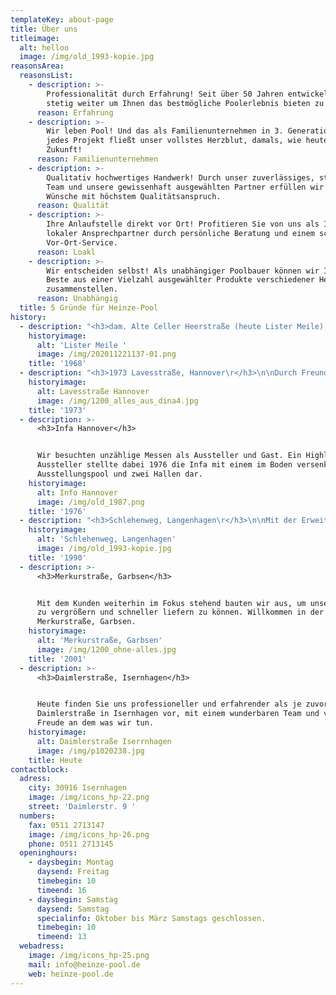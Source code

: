 ```yaml
---
templateKey: about-page
title: Über uns
titleimage:
  alt: helloo
  image: /img/old_1993-kopie.jpg
reasonsArea:
  reasonsList:
    - description: >-
        Professionalität durch Erfahrung! Seit über 50 Jahren entwickeln wir uns
        stetig weiter um Ihnen das bestmögliche Poolerlebnis bieten zu können.
      reason: Erfahrung
    - description: >-
        Wir leben Pool! Und das als Familienunternehmen in 3. Generation. In
        jedes Projekt fließt unser vollstes Herzblut, damals, wie heute und in
        Zukunft!
      reason: Familienunternehmen
    - description: >-
        Qualitativ hochwertiges Handwerk! Durch unser zuverlässiges, starkes
        Team und unsere gewissenhaft ausgewählten Partner erfüllen wir Ihre
        Wünsche mit höchstem Qualitätsanspruch.
      reason: Qualität
    - description: >-
        Ihre Anlaufstelle direkt vor Ort! Profitieren Sie von uns als Ihr
        lokaler Ansprechpartner durch persönliche Beratung und einem schnellen
        Vor-Ort-Service.
      reason: Loakl
    - description: >-
        Wir entscheiden selbst! Als unabhängiger Poolbauer können wir Ihnen das
        Beste aus einer Vielzahl ausgewählter Produkte verschiedener Hersteller
        zusammenstellen.
      reason: Unabhängig
  title: 5 Gründe für Heinze-Pool
history:
  - description: "<h3>dam. Alte Celler Heerstraße (heute Lister Meile), Hannover\r</h3>\n\nAm Raschplatz fing alles an. Hier gründete Horst Heinze das Unternehmen als sogenannter Kiesplatzhändler in bester Lage direkt am Hauptbahnhof in Hannover."
    historyimage:
      alt: 'Lister Meile '
      image: /img/202011221137-01.png
    title: '1968'
  - description: "<h3>1973 Lavesstraße, Hannover\r</h3>\n\nDurch Freundlichkeit, Expertise und viel Fleiß konnten wir 1973 unser erstes kleines Ladengeschäft in der Mitte von Hannover eröffnen. Nach dem Umzug in die Lavesstraße setzte sich unsere Erfolgsgeschichte fort."
    historyimage:
      alt: Lavesstraße Hannover
      image: /img/1200_alles_aus_dina4.jpg
    title: '1973'
  - description: >-
      <h3>Infa Hannover</h3>


      Wir besuchten unzählige Messen als Aussteller und Gast. Ein Highlight als
      Aussteller stellte dabei 1976 die Infa mit einem im Boden versenktem
      Ausstellungspool und zwei Hallen dar.
    historyimage:
      alt: Info Hannover
      image: /img/old_1987.png
    title: '1976'
  - description: "<h3>Schlehenweg, Langenhagen\r</h3>\n\nMit der Erweiterung unseres Angebots im Poolbereich wurde der Platz knapp und wir benötigten mehr Ausstellungsfläche. Der Schlehenweg in Langenhagen, am Rande von Hannover stellte sich als geeignetes Objekt heraus."
    historyimage:
      alt: 'Schlehenweg, Langenhagen'
      image: /img/old_1993-kopie.jpg
    title: '1990'
  - description: >-
      <h3>Merkurstraße, Garbsen</h3>


      Mit dem Kunden weiterhin im Fokus stehend bauten wir aus, um unser Lager
      zu vergrößern und schneller liefern zu können. Willkommen in der
      Merkurstraße, Garbsen.
    historyimage:
      alt: 'Merkurstraße, Garbsen'
      image: /img/1200_ohne-alles.jpg
    title: '2001'
  - description: >-
      <h3>Daimlerstraße, Isernhagen</h3>


      Heute finden Sie uns professioneller und erfahrender als je zuvor in der
      Daimlerstraße in Isernhagen vor, mit einem wunderbaren Team und viel
      Freude an dem was wir tun.
    historyimage:
      alt: Daimlerstraße Iserrnhagen
      image: /img/p1020238.jpg
    title: Heute
contactblock:
  adress:
    city: 30916 Isernhagen
    image: /img/icons_hp-22.png
    street: 'Daimlerstr. 9 '
  numbers:
    fax: 0511 2713147
    image: /img/icons_hp-26.png
    phone: 0511 2713145
  openinghours:
    - daysbegin: Montag
      daysend: Freitag
      timebegin: 10
      timeend: 16
    - daysbegin: Samstag
      daysend: Samstag
      specialinfo: Oktober bis März Samstags geschlossen.
      timebegin: 10
      timeend: 13
  webadress:
    image: /img/icons_hp-25.png
    mail: info@heinze-pool.de
    web: heinze-pool.de
---
```


